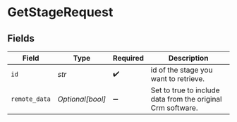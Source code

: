 # GetStageRequest


## Fields

| Field                                                       | Type                                                        | Required                                                    | Description                                                 |
| ----------------------------------------------------------- | ----------------------------------------------------------- | ----------------------------------------------------------- | ----------------------------------------------------------- |
| `id`                                                        | *str*                                                       | :heavy_check_mark:                                          | id of the stage you want to retrieve.                       |
| `remote_data`                                               | *Optional[bool]*                                            | :heavy_minus_sign:                                          | Set to true to include data from the original Crm software. |
